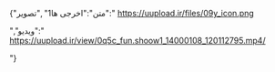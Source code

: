 {"متن":"اخرجی ها1"
,"تصویر":"
https://uupload.ir/files/09y_icon.png

","ویدیو":"
https://uupload.ir/view/0q5c_fun.shoow1_14000108_120112795.mp4/

"}
